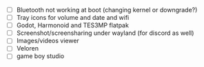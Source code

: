 - [ ] Bluetooth not working at boot (changing kernel or downgrade?)
- [ ] Tray icons for volume and date and wifi
- [ ] Godot, Harmonoid and TES3MP flatpak
- [ ] Screenshot/screensharing under wayland (for discord as well)
- [ ] Images/videos viewer
- [ ] Veloren
- [ ] game boy studio